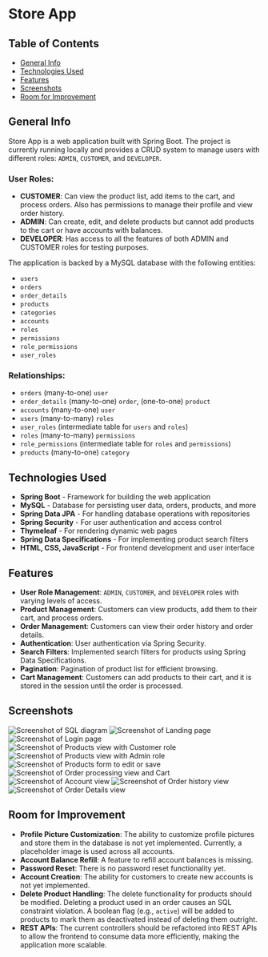 # Store App

## Table of Contents
- [General Info](#general-info)
- [Technologies Used](#technologies-used)
- [Features](#features)
- [Screenshots](#screenshots)
- [Room for Improvement](#room-for-improvement)

## General Info
Store App is a web application built with Spring Boot. The project is currently running locally and provides a CRUD system to manage users with different roles: `ADMIN`, `CUSTOMER`, and `DEVELOPER`.

### User Roles:
- **CUSTOMER**: Can view the product list, add items to the cart, and process orders. Also has permissions to manage their profile and view order history.
- **ADMIN**: Can create, edit, and delete products but cannot add products to the cart or have accounts with balances.
- **DEVELOPER**: Has access to all the features of both ADMIN and CUSTOMER roles for testing purposes.

The application is backed by a MySQL database with the following entities:
- `users`
- `orders`
- `order_details`
- `products`
- `categories`
- `accounts`
- `roles`
- `permissions`
- `role_permissions`
- `user_roles`

### Relationships:
- `orders` (many-to-one) `user`
- `order_details` (many-to-one) `order`, (one-to-one) `product`
- `accounts` (many-to-one) `user`
- `users` (many-to-many) `roles`
- `user_roles` (intermediate table for `users` and `roles`)
- `roles` (many-to-many) `permissions`
- `role_permissions` (intermediate table for `roles` and `permissions`)
- `products` (many-to-one) `category`

## Technologies Used
- **Spring Boot** - Framework for building the web application
- **MySQL** - Database for persisting user data, orders, products, and more
- **Spring Data JPA** - For handling database operations with repositories
- **Spring Security** - For user authentication and access control
- **Thymeleaf** - For rendering dynamic web pages
- **Spring Data Specifications** - For implementing product search filters
- **HTML, CSS, JavaScript** - For frontend development and user interface

## Features
- **User Role Management**: `ADMIN`, `CUSTOMER`, and `DEVELOPER` roles with varying levels of access.
- **Product Management**: Customers can view products, add them to their cart, and process orders.
- **Order Management**: Customers can view their order history and order details.
- **Authentication**: User authentication via Spring Security.
- **Search Filters**: Implemented search filters for products using Spring Data Specifications.
- **Pagination**: Pagination of product list for efficient browsing.
- **Cart Management**: Customers can add products to their cart, and it is stored in the session until the order is processed.

## Screenshots
![Screenshot of SQL diagram](screenshots/SQL%20Diagram.png)
![Screenshot of Landing page](screenshots/Landing%20-%20View.png)
![Screenshot of Login page](screenshots/Login-View.png)
![Screenshot of Products view with Customer role](screenshots/Products-View-Customer.png)
![Screenshot of Products view with Admin role](screenshots/Products-View-Admin.png)
![Screenshot of Products form to edit or save](screenshots/Edit-Save-View.png)
![Screenshot of Order processing view and Cart](screenshots/Order-Processing-View.png)
![Screenshot of Account view](screenshots/Account-View.png)
![Screenshot of Order history view](screenshots/Orders-View.png)
![Screenshot of Order Details view](screenshots/Order-Details-View.png)

## Room for Improvement
- **Profile Picture Customization**: The ability to customize profile pictures and store them in the database is not yet implemented. Currently, a placeholder image is used across all accounts.
- **Account Balance Refill**: A feature to refill account balances is missing.
- **Password Reset**: There is no password reset functionality yet.
- **Account Creation**: The ability for customers to create new accounts is not yet implemented.
- **Delete Product Handling**: The delete functionality for products should be modified. Deleting a product used in an order causes an SQL constraint violation. A boolean flag (e.g., `active`) will be added to products to mark them as deactivated instead of deleting them outright.
- **REST APIs**: The current controllers should be refactored into REST APIs to allow the frontend to consume data more efficiently, making the application more scalable.
